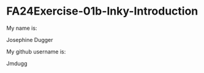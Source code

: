 # FA24Exercise-01b-Inky-Introduction

My name is:

Josephine Dugger

My github username is:

Jmdugg
